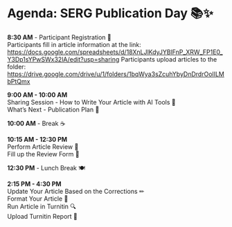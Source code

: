 # Agenda: SERG Publication Day 📚✨

**8:30 AM** - Participant Registration 📝  
Participants fill in article information at the link: https://docs.google.com/spreadsheets/d/18XnLJlKdyJYBlFnP_XRW_FP1E0_Y3Dp1sYPwSWx32lA/edit?usp=sharing
Participants upload articles to the folder: https://drive.google.com/drive/u/1/folders/1bqWya3sZcuhYbyDnDrdrOolILMbPtQmx

**9:00 AM - 10:00 AM**  
Sharing Session - How to Write Your Article with AI Tools 🤖  
What’s Next - Publication Plan 📅

**10:00 AM** - Break ☕

**10:15 AM - 12:30 PM**  
Perform Article Review 🧐  
Fill up the Review Form 📝

**12:30 PM** - Lunch Break 🍽

**2:15 PM - 4:30 PM**  
Update Your Article Based on the Corrections ✏  
Format Your Article 📄  
Run Article in Turnitin 🔍  
Upload Turnitin Report 📑

